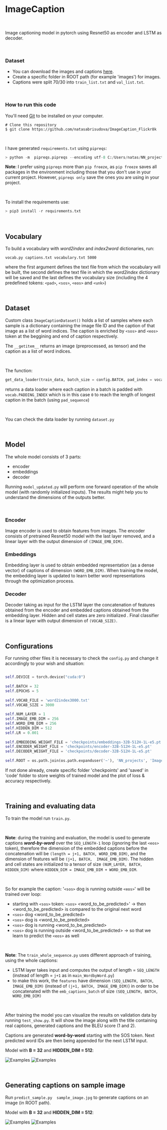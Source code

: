 # ImageCaption

<br>

Image captioning model in pytorch using Resnet50 as encoder and LSTM as decoder.

<br>

### Dataset
- You can download the images and captions [here](https://www.kaggle.com/datasets/adityajn105/flickr8k).
- Create a specific folder in ROOT path (for example 'images') for images.
- Captions were split 70/30 into ```train_list.txt``` and ```val_list.txt```.

<br>

### How to run this code

You'll need [Git](https://git-scm.com) to be installed on your computer.
```
# Clone this repository
$ git clone https://github.com/natasabrisudova/ImageCaption_Flickr8k
```

<br>

I have generated ```requirements.txt``` using ```pipreqs```:

```python
> python -m  pipreqs.pipreqs --encoding utf-8 C:/Users/natas/NN_projects/ImageCaption_Flickr8k/code/
```

**Note**: I prefer using ```pipreqs``` more than ```pip freeze```, as ```pip freeze``` saves all packages in the environment including those that you don't use in your current project. However, ```pipreqs only``` save the ones you are using in your project.

<br>

To install the requirements use:

```python
> pip3 install -r requirements.txt
```

<br>

## Vocabulary

To build a vocabulary with *word2index* and *index2word* dictionaries, run:
```
vocab.py captions.txt vocabulary.txt 5000
``` 

where the first argument defines the text file from which the vocabulary will be built, the second defines the text file in which the *word2index* dictionary will be saved and the last defines the vocabulary size (including the 4 predefined tokens: ```<pad>```, ```<sos>```, ```<eos>``` and ```<unk>```)

<br>

## Dataset

Custom class ```ImageCaptionDataset()``` holds a list of samples where each sample is a dictionary containing the image file ID and the caption of that image as a list of word indices. The caption is enriched by ```<sos>``` and ```<eos>``` token at the beggining and end of caption respectively. 

The ```__getitem__``` returns an image (preprocessed, as tensor) and the caption as a list of word indices.

<br>

The function:
```python
get_data_loader(train_data, batch_size = config.BATCH, pad_index = vocab.PADDING_INDEX)
``` 
returns a data loader where each caption in a batch is padded with ```vocab.PADDING_INDEX``` which is in this case ```0``` to reach the length of longest caption in the batch (using ```pad_sequence```)

<br>

You can check the data loader by running ```dataset.py```

<br>


## Model

The whole model consists of 3 parts:
- encoder
- embeddings
- decoder

Running ```model_updated.py``` will perform one forward operation of the whole model (with randomly initialized inputs). The results might help you to understand the dimensions of the outputs better. 

<br>

### Encoder

Image encoder is used to obtain features from images. The encoder consists of pretrained Resnet50 model with the last layer removed, and a linear layer with the output dimension of 
```(IMAGE_EMB_DIM)```.

### Embeddings

Embedding layer is used to obtain embedded representation (as a dense vector) of captions of dimension ```(WORD_EMB_DIM)```.  When training the model, the embedding layer is updated to learn better word representations through the optimization process.

### Decoder

Decoder taking as input for the LSTM layer the concatenation of features obtained from the encoder and embedded captions obtained from the embedding layer. Hidden and cell states are zero initialized . Final classifier is a linear layer with output dimension of ```(VOCAB_SIZE)```.

<br>



## Configurations

For running other files it is necessary to check the ```config.py``` and change it accordingly to your wish and situation:

```python

self.DEVICE = torch.device("cuda:0")
        
self.BATCH = 32
self.EPOCHS = 5
        
self.VOCAB_FILE = 'word2index3000.txt'
self.VOCAB_SIZE = 3000
        
self.NUM_LAYER = 1
self.IMAGE_EMB_DIM = 256
self.WORD_EMB_DIM = 256
self.HIDDEN_DIM = 512
self.LR = 0.001
        
self.EMBEDDING_WEIGHT_FILE = 'checkpoints/embeddings-32B-512H-1L-e5.pt'
self.ENCODER_WEIGHT_FILE = 'checkpoints/encoder-32B-512H-1L-e5.pt'
self.DECODER_WEIGHT_FILE = 'checkpoints/decoder-32B-512H-1L-e5.pt'
        
self.ROOT = os.path.join(os.path.expanduser('~'), 'NN_projects', 'ImageCaption_Flickr8k') 

``` 

If not done already, create specific folder 'checkpoints' and 'saved' in 'code' folder to store weights of trained model and the plot of loss & accuracy respectively.

<br>

## Training and evaluating data

To train the model run ```train.py```.

<br>

**Note**: during the training and evaluation, the model is used to generate captions ***word-by-word*** over the ```SEQ_LENGTH-1``` loop (ignoring the last ```<eos>``` token), therefore the dimension of the embedded captions before the concatenation will be ```(length = j+1, BATCH, WORD_EMB_DIM)```, and the dimension of features will be ```(j+1, BATCH,  IMAGE_EMB_DIM)```. The hidden and cell states are initialized to a tensor of size ```(NUM_LAYER, BATCH, HIDDEN_DIM)``` where ```HIDDEN_DIM = IMAGE_EMB_DIM + WORD_EMB_DIM```.

<br> 

So for example the caption: '```<sos>``` dog is running outside ```<eos>```' will be trained over loop:
- starting with ```<sos>``` token: ```<sos>``` <word_to_be_predicted>' → then <word_to_be_predicted> is compared to the original next word
- ```<sos>``` dog <word_to_be_predicted> 
- ```<sos>``` dog is <word_to_be_predicted> 
- ```<sos>``` dog is running <word_to_be_predicted> 
- ```<sos>``` dog is running outside <word_to_be_predicted> → so that we learn to predict the ```<eos>``` as well 

<br>

**Note**: The ```train_whole_sequence.py``` uses different approach of training, using the whole captions:
- LSTM layer takes input and computes the output of length = ```SEQ_LENGTH``` (instead of length = ```j+1``` as in ```main_WordbyWord.py```) 
- to make this work, the ```features``` have dimension ```(SEQ_LENGTH, BATCH, IMAGE_EMB_DIM)``` (instead of ```(j+1, BATCH, IMAGE_EMB_DIM)```) in order to be concatenated with the ```emb_captions_batch``` of size ```(SEQ_LENGTH, BATCH, WORD_EMB_DIM)```

<br>

After training the model you can visualize the results on validation data by running ```test_show.py```. It will show the image along with the title containing real captions, generated captions and the BLEU score (1 and 2).

Captions are generated **word-by-word** starting with the SOS token. Next predicted word IDs are then being appended for the next LSTM input.

Model with **B = 32** and **HIDDEN_DIM = 512**:

![Examples](./predicted_examples/32B512H_1.png ) ![Examples](./predicted_examples/32B512H_2.png ) 



<br>

## Generating captions on sample image

Run ```predict_sample.py  sample_image.jpg``` to generate captions on an image (in ROOT path).

Model with **B = 32** and **HIDDEN_DIM = 512**:

![Examples](./predicted_examples/32B512H_example1.png ) ![Examples](./predicted_examples/32B512H_example2.png ) 



